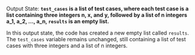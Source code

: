 Output State: **`test_cases` is a list of test cases, where each test case is a list containing three integers n, x, and y, followed by a list of n integers a_1, a_2, ..., a_n, `results` is an empty list.**

In this output state, the code has created a new empty list called `results`. The `test_cases` variable remains unchanged, still containing a list of test cases with three integers and a list of n integers.